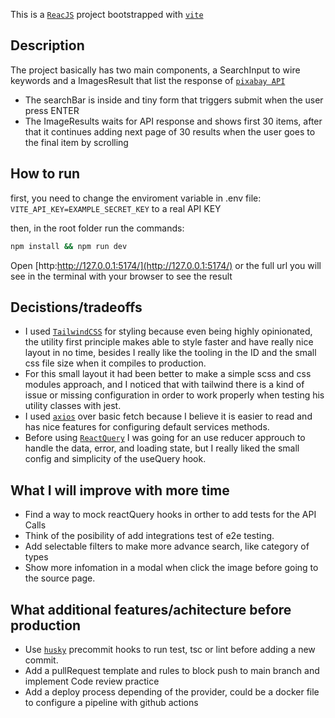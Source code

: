 This is a [`ReacJS`](https://reactjs.org/) project bootstrapped with [`vite`](https://vitejs.dev/)

## Description

The project basically has two main components, a SearchInput to wire keywords and a ImagesResult that list the response of [`pixabay API`](https://pixabay.com/api/docs/)

- The searchBar is inside and tiny form that triggers submit when the user press ENTER
- The ImageResults waits for API response and shows first 30 items, after that it continues adding next page of 30 results when the user goes to the final item by scrolling

## How to run

first, you need to change the enviroment variable in .env file: `VITE_API_KEY=EXAMPLE_SECRET_KEY` to a real API KEY

then, in the root folder run the commands:

```bash
npm install && npm run dev
```

Open [http:http://127.0.0.1:5174/](http://127.0.0.1:5174/) or the full url you will see in the terminal with your browser to see the result

## Decistions/tradeoffs

- I used [`TailwindCSS`](https://tailwindcss.com/) for styling because even being highly opinionated, the utility first principle makes able to style faster and have really nice layout in no time, besides I really like the tooling in the ID and the small css file size when it compiles to production.
- For this small layout it had been better to make a simple scss and css modules approach, and I noticed that with tailwind there is a kind of issue or missing configuration in order to work properly when testing his utility classes with jest.
- I used [`axios`](https://axios-http.com/docs/intro) over basic fetch because I believe it is easier to read and has nice features for configuring default services methods.
- Before using [`ReactQuery`](https://tanstack.com/query/v4/docs/adapters/react-query) I was going for an use reducer approuch to handle the data, error, and loading state, but I really liked the small config and simplicity of the useQuery hook.

## What I will improve with more time

- Find a way to mock reactQuery hooks in orther to add tests for the API Calls
- Think of the posibility of add integrations test of e2e testing.
- Add selectable filters to make more advance search, like category of types
- Show more infomation in a modal when click the image before going to the source page.

## What additional features/achitecture before production

- Use [`husky`](https://typicode.github.io/husky/) precommit hooks to run test, tsc or lint before adding a new commit.
- Add a pullRequest template and rules to block push to main branch and implement Code review practice
- Add a deploy process depending of the provider, could be a docker file to configure a pipeline with github actions
